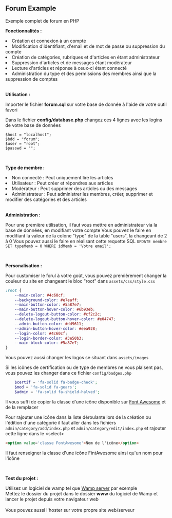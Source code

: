 <h2>Forum Example</h2>

Exemple complet de forum en PHP

__Fonctionnalités :__

<li>Création et connexion à un compte</li>
<li>Modification d'identifiant, d'email et de mot de passe ou suppression du compte</li>
<li>Création de catégories, rubriques et d'articles en étant administrateur</li>
<li>Suppression d'articles et de messages étant modérateur</li>
<li>Lecture d'articles et réponse à ceux-ci étant connecté</li>
<li>Administration du type et des permissions des membres ainsi que la suppression de comptes</li>

<br>

__Utilisation :__

Importer le fichier __forum.sql__ sur votre base de donnée à l'aide de votre outil favori

Dans le fichier __config/database.php__ changez ces 4 lignes avec les logins de votre base de données

```
$host = "localhost";
$bdd = "forum";
$user = "root";
$passwd = "";
```

<br>

__Type de membre :__

<li>Non connecté : Peut uniquement lire les articles</li>
<li>Utilisateur : Peut créer et répondres aux articles</li>
<li>Modérateur : Peut supprimer des articles ou des messages</li>
<li>Administrateur : Peut administrer les membres, créer, supprimer et modifier des catégories et des articles</li>

<br>

__Administration :__

Pour une première utilisation, il faut vous mettre en administrateur via la base de données, en modifiant votre compte
Vous pouvez le faire en modifiant la valeur de la colone "type" de la table "users", la changeant de 2 à 0
Vous pouvez aussi le faire en réalisant cette requette SQL ```UPDATE membre SET typeMemb = 0 WHERE idMemb = 'Votre email';```

<br>

__Personalisation :__

Pour customiser le forul à votre goût, vous pouvez premièrement changer la couleur du site en changeant le bloc "root" dans `assets/css/style.css`

```css
:root {
    --main-color: #4c60cf;
    --background-color: #e7eaff;
    --main-button-color: #5a87e7;
    --main-button-hover-color: #6b93eb;
    --delete-logout-button-color: #cf2c2c;
    --delete-logout-button-hover-color: #e04747;
    --admin-button-color: #dd9611;
    --admin-button-hover-color: #eea928;
    --login-color: #4c60cf;
    --login-border-color: #3e50b3;
    --main-block-color: #5a87e7;
}
```

Vous pouvez aussi changer les logos se situant dans `assets/images`

Si les icônes de certification ou de type de membres ne vous plaisent pas, vous pouvez les changer dans ce fichier `config/badges.php`

```php
    $certif = 'fa-solid fa-badge-check';
    $mod = 'fa-solid fa-gears';
    $admin = 'fa-solid fa-shield-halved';
```
Il vous suffi de copier la classe d'une icône disponible sur <a href='https://fontawesome.com'>Font Awesome</a> et de la remplacer

Pour rajouter une icône dans la liste déroulante lors de la création ou l'édition d'une catégorie il faut aller dans les fichiers `admin/category/add/index.php` et `admin/category/edit/index.php` et rajouter cette ligne dans le \<select>

```html
<option value='classe FontAwesome'>Nom de l'icône</option>
```
Il faut renseigner la classe d'une icône FintAwesome ainsi qu'un nom pour l'icône

<br>

__Test du projet :__

Utilisez un logiciel de wamp tel que [Wamp server](https://www.wampserver.com/) par exemple
<br>
Mettez le dossier du projet dans le dossier __www__ du logiciel de Wamp et lancer le projet depuis votre navigateur web
<br><br>
Vous pouvez aussi l'hoster sur votre propre site web/serveur
